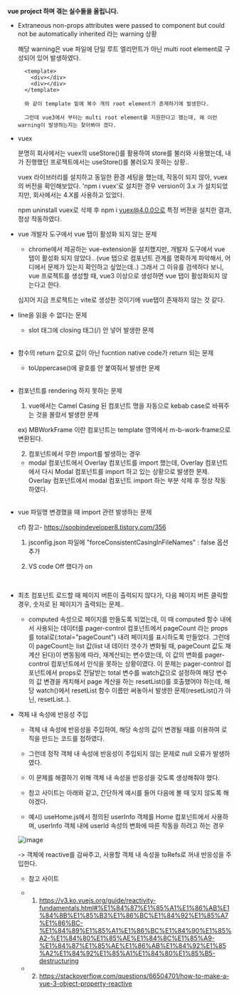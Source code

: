 **vue project 하며 겪는 실수들을 올립니다.**

 - Extraneous non-props attributes were passed to component but could not be automatically inherited 라는 warning 상황

   해당 warning은 vue 파일에 단일 루트 엘리먼트가 아닌 multi root element로 구성되어 있어 발생하였다.

   ```
     <template>
       <div></div>
       <div></div>
     </template>

     와 같이 template 밑에 복수 개의 root element가 존재하기에 발생한다.

     그런데 vue3에서 부터는 multi root element를 지원한다고 했는데, 왜 이런 warning이 발생하는지는 찾아봐야 겠다.
   ```

 - vuex
   
   분명히 회사에서는 vuex의 useStore()를 활용하여 store를 불러와 사용했는데, 내가 진행했던 프로젝트에서는 useStore()를 불러오지 못하는 상황..

   vuex 라이브러리를 설치하고 동일한 환경 세팅을 했는데, 작동이 되지 않아, vuex의 버전을 확인해보았다. 'npm i vuex'로 설치한 경우 version이 3.x 가 설치되었지만, 회사에서는 4.X를 사용하고 있었다.

   npm uninstall vuex로 삭제 후 npm i vuex@4.0.0으로 특정 버젼을 설치한 결과, 정상 작동하였다.


 - vue 개발자 도구에서 vue 탭이 활성화 되지 않는 문제

   - chrome에서 제공하는 vue-extension을 설치했지만, 개발자 도구에서 vue 탭이 활성화 되지 않았다.. (vue 탭으로 컴포넌트 관계를 명확하게 파악해서, 어디에서 문제가 있는지 확인하고 싶었는데..) 그래서 그 이유를 검색하다 보니, vue 프로젝트를 생성할 때, vue3 이상으로 생성하면 vue 탭이 활성화되지 않는다고 한다.

   심지어 지금 프로젝트는 vite로 생성한 것이기에 vue탭이 존재하지 않는 것 같다.


 - line을 읽을 수 없다는 문제

   - slot 태그에 closing 태그(/) 안 넣어 발생한 문제
   <br/>

 - 함수의 return 값으로 값이 아닌 fucntion native code가 return 되는 문제

   - toUppercase()에 괄호를 안 붙여줘서 발생한 문제
   <br/>

 - 컴포넌트를 rendering 하지 못하는 문제

   1. vue에서는 Camel Casing 된 컴포넌트 명을 자동으로 kebab case로 바꿔주는 것을 몰랐서 발생한 문제

   ex) MBWorkFrame 이란 컴포넌트는 template 영역에서 m-b-work-frame으로 변환된다.

   2. 컴포넌트에서 무한 import를 발생하는 경우

     - modal 컴포넌트에서 Overlay 컴포넌트를 import 했는데, Overlay 컴포넌트에서 다시 Modal 컴포넌트를 import 하고 있는 상황으로 발생한 문제. Overlay 컴포넌트에서 modal 컴포넌트 import  하는 부분 삭제 후 정상 작동하였다.
   <br/>

 - vue 파일명 변경했을 때 import 관련 발생하는 문제

   cf) 참고- https://soobindeveloper8.tistory.com/356

   1. jsconfig.json 파일에 "forceConsistentCasingInFileNames" : false 옵션 추가

   2. VS code Off 했다가 on
  <br/>

 - 최초 컴포넌트 로드할 때 페이지 버튼이 출력되지 않다가, 다음 페이지 버튼 클릭할 경우, 숫자로 된 페이지가 출력되는 문제.. 
 
   - computed 속성으로 페이지를 만들도록 되었는데, 이 때 computed 함수 내에서 사용되는 데이터를 pager-control 컴포넌트에서 pageCount 라는 props를 total로(:total="pageCount") 내려 페이지를 표시하도록 만들었다. 그런데 이 pageCount는 list 값(list 내 데이터 갯수가 변화될 때, pageCount 값도 재계산 된다)이 변동됨에 따라, 재계산되는 변수였는데, 이 값의 변화를 pager-control 컴포넌트에서 인식을 못하는 상황이였다. 이 문제는 pager-control 컴포넌트에서 props로 전달받는 total 변수를 watch값으로 설정하여 해당 변수의 값 변경을 캐치해서 page 계산을 하는 resetList()를 호출했어야 하는데, 해당 watch()에서 resetList 함수 이름만 써놓아서 발생한 문제(resetList()가 아닌, resetList..).

 - 객체 내 속성에 반응성 주입

   - 객체 내 속성에 반응성을 주입하여, 해당 속성의 값이 변경될 때를 이용하여 로직을 만드는 코드를 접하였다.
   
   - 그런데 정작 객체 내 속성에 반응성이 주입되지 않는 문제로 null 오류가 발생하였다.
   
   - 이 문제를 해결하기 위해 객체 내 속성을 반응성을 갖도록 생성해줘야 했다.
   
   - 참고 사이트는 아래와 같고, 간단하게 예시를 들어 다음에 볼 때 잊지 않도록 해야겠다.
   
   - 예시) useHome.js에서 정의된 userInfo 객체를 Home 컴포넌트에서 사용하며, userInfo 객체 내에 userId 속성의 변화에 따른 작동을 하려고 하는 경우
   
   ![image](https://user-images.githubusercontent.com/53415000/145215484-268f4b36-8bb9-4363-9d52-07281d6a3a2c.png)
   
     -> 객체에 reactive를 감싸주고, 사용할 객체 내 속성을 toRefs로 꺼내 반응성을 주입한다.

   
   - 참고 사이트 
   
   - 1. https://v3.ko.vuejs.org/guide/reactivity-fundamentals.html#%E1%84%87%E1%85%A1%E1%86%AB%E1%84%8B%E1%85%B3%E1%86%BC%E1%84%92%E1%85%A7%E1%86%BC-%E1%84%89%E1%85%A1%E1%86%BC%E1%84%90%E1%85%A2-%E1%84%80%E1%85%AE%E1%84%8C%E1%85%A9-%E1%84%87%E1%85%AE%E1%86%AB%E1%84%92%E1%85%A2%E1%84%92%E1%85%A1%E1%84%80%E1%85%B5-destructuring
   
   - 2. https://stackoverflow.com/questions/66504701/how-to-make-a-vue-3-object-property-reactive
